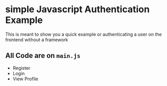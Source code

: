 # simple Javascript Authentication Example

This is meant to show you a quick example or authenticating a user on the frontend without a framework


## All Code are on `main.js`

- Register
- Login
- View Profile
